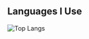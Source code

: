 <!--START_SECTION:languages-->

<!--END_SECTION:languages-->

## Languages I Use
![Top Langs](https://github-readme-stats.vercel.app/api/top-langs/?username=WillemVisagie7237&theme=dark&private=true&token=YOUR_PERSONAL_ACCESS_TOKEN)

<!--
**WillemVisagie7237/WillemVisagie7237** is a ✨ _special_ ✨ repository because its `README.md` (this file) appears on your GitHub profile.

Here are some ideas to get you started:

- 🔭 I’m currently working on ...
- 🌱 I’m currently learning ...
- 👯 I’m looking to collaborate on ...
- 🤔 I’m looking for help with ...
- 💬 Ask me about ...
- 📫 How to reach me: ...
- 😄 Pronouns: ...
- ⚡ Fun fact: ...
-->
